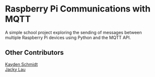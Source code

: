 # Raspberry Pi Communications with MQTT
A simple school project exploring the sending of messages between multiple Raspberry Pi devices using Python and the MQTT API.

## Other Contributors 
[Kayden Schmidt](https://github.com/nedtheyak)  
[Jacky Lau](https://github.com/JackyLau01)
